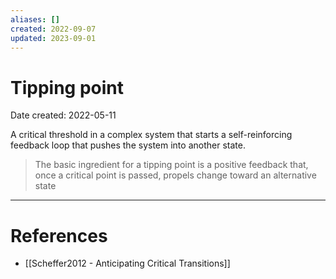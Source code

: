 ```yaml
---
aliases: []
created: 2022-09-07
updated: 2023-09-01
---
```


# Tipping point
Date created: 2022-05-11

A critical threshold in a complex system that starts a self-reinforcing feedback loop that pushes the system into another state.

> The basic ingredient for a tipping point is a positive feedback that, once a critical point is passed, propels change toward an alternative state

---
# References
* [[Scheffer2012 - Anticipating Critical Transitions]]